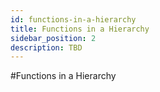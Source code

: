 ```yaml
---
id: functions-in-a-hierarchy
title: Functions in a Hierarchy
sidebar_position: 2
description: TBD
---
```


#Functions in a Hierarchy

